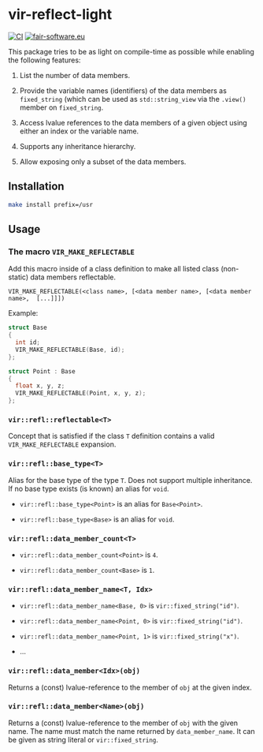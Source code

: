 # vir-reflect-light

[![CI](https://github.com/mattkretz/vir-reflect-light/actions/workflows/CI.yml/badge.svg)](https://github.com/mattkretz/vir-reflect-light/actions/workflows/CI.yml)
[![fair-software.eu](https://img.shields.io/badge/fair--software.eu-%E2%97%8F%20%20%E2%97%8F%20%20%E2%97%8B%20%20%E2%97%8B%20%20%E2%97%8B-orange)](https://fair-software.eu)

This package tries to be as light on compile-time as possible while enabling 
the following features:

1. List the number of data members.

2. Provide the variable names (identifiers) of the data members as 
   `fixed_string` (which can be used as `std::string_view` via the `.view()` 
   member on `fixed_string`.

3. Access lvalue references to the data members of a given object using either 
   an index or the variable name.

4. Supports any inheritance hierarchy.

5. Allow exposing only a subset of the data members.

## Installation

```sh
make install prefix=/usr
```

## Usage

### The macro `VIR_MAKE_REFLECTABLE`

Add this macro inside of a class definition to make all listed class 
(non-static) data members reflectable.

`VIR_MAKE_REFLECTABLE(<class name>, [<data member name>, [<data member name>, 
[...]]])`

Example:

```c++
struct Base
{
  int id;
  VIR_MAKE_REFLECTABLE(Base, id);
};

struct Point : Base
{
  float x, y, z;
  VIR_MAKE_REFLECTABLE(Point, x, y, z);
};
```

### `vir::refl::reflectable<T>`

Concept that is satisfied if the class `T` definition contains a valid 
`VIR_MAKE_REFLECTABLE` expansion.

### `vir::refl::base_type<T>`

Alias for the base type of the type `T`. Does not support multiple inheritance. 
If no base type exists (is known) an alias for `void`.

- `vir::refl::base_type<Point>` is an alias for `Base<Point>`.

- `vir::refl::base_type<Base>` is an alias for `void`.

### `vir::refl::data_member_count<T>`

- `vir::refl::data_member_count<Point>` is `4`.

- `vir::refl::data_member_count<Base>` is `1`.

### `vir::refl::data_member_name<T, Idx>`

- `vir::refl::data_member_name<Base, 0>` is `vir::fixed_string("id")`.

- `vir::refl::data_member_name<Point, 0>` is `vir::fixed_string("id")`.

- `vir::refl::data_member_name<Point, 1>` is `vir::fixed_string("x")`.

- ...

### `vir::refl::data_member<Idx>(obj)`

Returns a (const) lvalue-reference to the member of `obj` at the given index.

### `vir::refl::data_member<Name>(obj)`

Returns a (const) lvalue-reference to the member of `obj` with the given name. 
The name must match the name returned by `data_member_name`. It can be given as 
string literal or `vir::fixed_string`.
